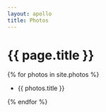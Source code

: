 ```yaml
---
layout: apollo
title: Photos
---
```


<h1>{{ page.title }}</h1>

{% for photos in site.photos %}
  <div class="post">
    <ul>
      <li>{{ photos.title }}</li>
    </ul>
  </div>
{% endfor %}
